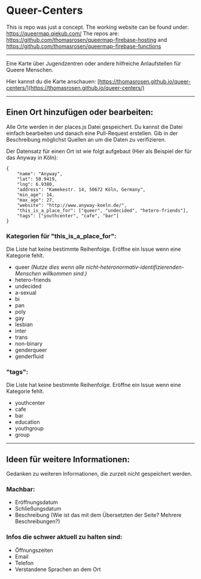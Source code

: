 # Queer-Centers

This is repo was just a concept. The working website can be found under: https://queermap.qiekub.com/
The repos are: https://github.com/thomasrosen/queermap-firebase-hosting and https://github.com/thomasrosen/queermap-firebase-functions

------------------------

Eine Karte über Jugendzentren oder andere hilfreiche Anlaufstellen für Queere Menschen.

Hier kannst du die Karte anschauen: [https://thomasrosen.github.io/queer-centers/](https://thomasrosen.github.io/queer-centers/)

------------------------


## Einen Ort hinzufügen oder bearbeiten:

Alle Orte werden in der places.js Datei gespeichert.
Du kannst die Datei einfach bearbeiten und danach eine Pull-Request erstellen. Gib in der Beschreibung möglichst Quellen an um die Daten zu verifizieren.

Der Datensatz für einen Ort ist wie folgt aufgebaut (Hier als Beispiel der für das Anyway in Köln):

    {
        "name": "Anyway",
        "lat": 50.9419,
        "lng": 6.9380,
        "address": "Kamekestr. 14, 50672 Köln, Germany",
        "min_age": 14,
        "max_age": 27,
        "website": "http://www.anyway-koeln.de/",
        "this_is_a_place_for": ["queer", "undecided", "hetero-friends"],
        "tags": ["youthcenter", "cafe", "bar"]
    }


### Kategorien für "this_is_a_place_for":
Die Liste hat keine bestimmte Reihenfolge. Eröffne ein Issue wenn eine Kategorie fehlt.
* queer _(Nutze dies wenn alle nicht-heteronormativ-identifizierenden-Menschen willkommen sind.)_
* hetero-friends
* undecided
* a-sexual
* bi
* pan
* poly
* gay
* lesbian
* inter
* trans
* non-binary
* genderqueer
* genderfluid

### "tags":
Die Liste hat keine bestimmte Reihenfolge. Eröffne ein Issue wenn eine Kategorie fehlt.
* youthcenter
* cafe
* bar
* education
* youthgroup
* group


------------------------

## Ideen für weitere Informationen:
Gedanken zu weiteren Informationen, die zurzeit nicht gespeichert werden.

### Machbar:
* Eröffnungsdatum
* Schließungsdatum
* Beschreibung (Wie ist das mit dem Übersetzten der Seite? Mehrere Beschreibungen?)

### Infos die schwer aktuell zu halten sind:
* Öffnungszeiten
* Email
* Telefon
* Verstandene Sprachen an dem Ort
